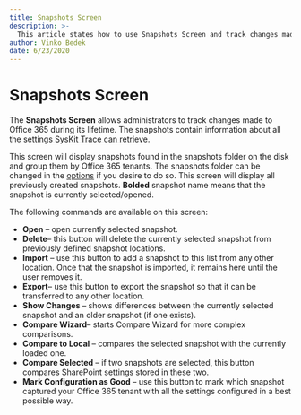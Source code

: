 ```yaml
---
title: Snapshots Screen
description: >-
  This article states how to use Snapshots Screen and track changes made to your Office 365 tenant settings during its lifetime.
author: Vinko Bedek
date: 6/23/2020
---
```


# Snapshots Screen

The **Snapshots Screen** allows administrators to track changes made to Office 365 during its lifetime. The snapshots contain information about all the [settings SysKit Trace can retrieve](../how-to/create-snapshot.md).

This screen will display snapshots found in the snapshots folder on the disk and group them by Office 365 tenants. The snapshots folder can be changed in the [options](../get-to-know-syskit-trace/options-wizard.md) if you desire to do so.
This screen will display all previously created snapshots. **Bolded** snapshot name means that the snapshot is currently selected/opened.  


The following commands are available on this screen:

* **Open** – open currently selected snapshot.
* **Delete**– this button will delete the currently selected snapshot from previously defined snapshot locations.
* **Import** – use this button to add a snapshot to this list from any other location. Once that the snapshot is imported, it remains here until the user removes it.
* **Export**– use this button to export the snapshot so that it can be transferred to any other location. 
* **Show Changes** – shows differences between the currently selected snapshot and an older snapshot \(if one exists\).
* **Compare Wizard**– starts Compare Wizard for more complex comparisons.
* **Compare to Local** – compares the selected snapshot with the currently loaded one.
* **Compare Selected**  – if two snapshots are selected, this button compares SharePoint settings stored in these two.
* **Mark Configuration as Good** – use this button to mark which snapshot captured your Office 365 tenant with all the settings configured in a best possible way.

